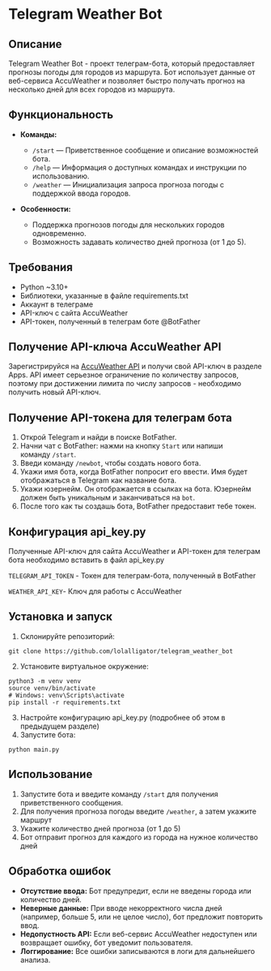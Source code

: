 # Telegram Weather Bot

## Описание

Telegram Weather Bot - проект телеграм-бота, который предоставляет прогнозы погоды для городов из маршрута. Бот использует данные от веб-сервиса AccuWeather и позволяет быстро получать прогноз на несколько дней для всех городов из маршрута.
## Функциональность

- **Команды:**
    - `/start` — Приветственное сообщение и описание возможностей бота.
    - `/help` — Информация о доступных командах и инструкции по использованию.
    - `/weather` — Инициализация запроса прогноза погоды с поддержкой ввода городов.
    
- **Особенности:**
    - Поддержка прогнозов погоды для нескольких городов одновременно.
    - Возможность задавать количество дней прогноза (от 1 до 5).
## Требования

- Python ~3.10+
- Библиотеки, указанные в файле requirements.txt
- Аккаунт в телеграме
- API-ключ с сайта AccuWeather
- API-токен, полученный в телеграм боте @BotFather
## Получение API-ключа AccuWeather API

Зарегистрируйся на [AccuWeather API](https://developer.accuweather.com/) и получи свой API-ключ в разделе Apps. API имеет серьезное ограничение по количеству запросов, поэтому при достижении лимита по числу запросов - необходимо получить новый API-ключ.
## Получение API-токена для телеграм бота

1. Открой Telegram и найди в поиске BotFather.
2.  Начни чат с BotFather: нажми на кнопку `Start` или напиши команду `/start`.
3. Введи команду `/newbot`, чтобы создать нового бота.
4. Укажи имя бота, когда BotFather попросит его ввести. Имя будет отображаться в Telegram как название бота.
5.  Укажи юзернейм. Он отображается в ссылках на бота. Юзернейм должен быть уникальным и заканчиваться на `bot`. 
6.  После того как ты создашь бота, BotFather предоставит тебе токен. 
## Конфигурация api_key.py

Полученные API-ключ для сайта AccuWeather и API-токен для телеграм бота необходимо вставить в файл api_key.py

`TELEGRAM_API_TOKEN` - Токен для телеграм-бота, полученный в BotFather 

`WEATHER_API_KEY`- Ключ для работы с AccuWeather
## Установка и запуск
1. Склонируйте репозиторий:
```
git clone https://github.com/lolalligator/telegram_weather_bot
```
2. Установите виртуальное окружение:
```
python3 -m venv venv
source venv/bin/activate  
# Windows: venv\Scripts\activate
pip install -r requirements.txt
```
3. Настройте конфигурацию api_key.py (подробнее об этом в предыдущем разделе)
4. Запустите бота:
```
python main.py
```
## Использование

1. Запустите бота и введите команду `/start` для получения приветственного сообщения.
2. Для получения прогноза погоды введите `/weather`, а затем укажите маршрут
3. Укажите количество дней прогноза (от 1 до 5)
4. Бот отправит прогноз для каждого из города на нужное количество дней
## Обработка ошибок

- **Отсутствие ввода:** Бот предупредит, если не введены города или количество дней.
- **Неверные данные:** При вводе некорректного числа дней (например, больше 5, или не целое число), бот предложит повторить ввод.
- **Недопустность API:** Если веб-сервис AccuWeather недоступен или возвращает ошибку, бот уведомит пользователя.
- **Логгирование:** Все ошибки записываются в логи для дальнейшего анализа.
